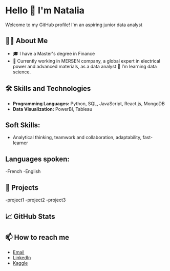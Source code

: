 # Hello 👋 I'm Natalia
Welcome to my GitHub profile! I'm an aspiring junior data analyst 

## 👩‍💻 About Me
- 🎓 I have a Master's degree in Finance
- 💼 Currently working in MERSEN company, a global expert in electrical power and advanced materials, as a data analyst 
🌱 I’m learning data science.

## 🛠️ Skills and Technologies
- **Programming Languages:** Python, SQL, JavaScript, React.js, MongoDB
- **Data Visualization:** PowerBI, Tableau

## **Soft Skills:**
- Analytical thinking, teamwork and collaboration, adaptability, fast-learner

## **Languages spoken:**
-French
-English

## 🌟 Projects
-project1
-project2
-project3

## 📈 GitHub Stats
## 📫 How to reach me
- [Email](natalia.gravereaux@gmail.com)
- [LinkedIn](https://www.linkedin.com/in/nmikh/)
- [Kaggle](https://www.kaggle.com/nataliagravereaux)
